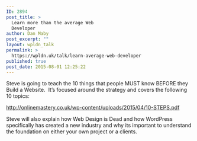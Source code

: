 ```yaml
---
ID: 2894
post_title: >
  Learn more than the average Web
  Developer
author: Dan Maby
post_excerpt: ""
layout: wpldn_talk
permalink: >
  https://wpldn.uk/talk/learn-average-web-developer
published: true
post_date: 2015-08-01 12:25:22
---
```

Steve is going to teach the 10 things that people MUST know BEFORE they Build a Website.  It’s focused around the strategy and covers the following 10 topics:

<a class="linkified" href="http://onlinemastery.co.uk/wp-content/uploads/2015/04/10-STEPS.pdf">http://onlinemastery.co.uk/wp-content/uploads/2015/04/10-STEPS.pdf</a>

Steve will also explain how Web Design is Dead and how WordPress specifically has created a new industry and why its important to understand the foundation on either your own project or a clients.